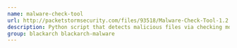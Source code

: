 ```yaml
---
name: malware-check-tool
url: http://packetstormsecurity.com/files/93518/Malware-Check-Tool-1.2.html
description: Python script that detects malicious files via checking md5 hashes from an offline set or via the virustotal site.
group: blackarch blackarch-malware
---
```

